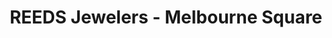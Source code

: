 ---
title: "REEDS Jewelers - Melbourne Square"
url: /melbourne/reeds-jewelers-melbourne-square/
shop: Schmuck
---